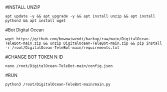 
#INSTALL UNZIP
<pre><code>apt update -y && apt upgrade -y && apt install unzip && apt install python3 && apt install wget</code></pre>
#Bot Digital Ocean
<pre><code>wget https://github.com/bowowiwendi/backup/raw/main/DigitalOcean-TeleBot-main.zip && unzip DigitalOcean-TeleBot-main.zip && pip install -r /root/DigitalOcean-TeleBot-main/requirements.txt</code></pre>
#CHANGE BOT TOKEN N ID
<pre><code>nano /root/DigitalOcean-TeleBot-main/config.json</code></pre>
#RUN
<pre><code>python3 /root/DigitalOcean-TeleBot-main/main.py</code></pre>
